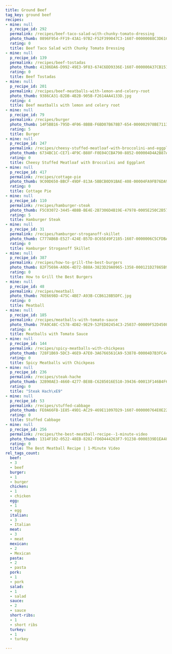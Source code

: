 ```yaml
---
title: Ground Beef
tag_key: ground beef
recipes:
- mine: null
  p_recipe_id: 292
  permalink: /recipes/beef-taco-salad-with-chunky-tomato-dressing
  photo_thumb: 0896F954-FF19-43A1-97B2-F52F399047C3-1607-00000088C3D61CAD.jpg
  rating: 0
  title: Beef Taco Salad with Chunky Tomato Dressing
- mine: null
  p_recipe_id: 139
  permalink: /recipes/beef-tostadas
  photo_thumb: 41386DA6-D992-49E3-9F83-674C6DD9336E-1607-000000A37CB15189.jpg
  rating: 0
  title: Beef Tostadas
- mine: null
  p_recipe_id: 201
  permalink: /recipes/beef-meatballs-with-lemon-and-celery-root
  photo_thumb: 9386CA31-B2DB-4B2B-905B-F2614AA4133D.jpg
  rating: 4
  title: Beef meatballs with lemon and celery root
- mine: null
  p_recipe_id: 79
  permalink: /recipes/burger
  photo_thumb: 14F5BB16-795D-4F06-8BBB-F6BD07B678B7-654-000002978BE7113F.jpg
  rating: 5
  title: Burger
- mine: null
  p_recipe_id: 247
  permalink: /recipes/cheesy-stuffed-meatloaf-with-broccolini-and-eggplant
  photo_thumb: 6734BC1C-CE71-4F9C-B88F-F0E04CCBA790-8852-000004D4A2B87A77.jpg
  rating: 0
  title: Cheesy Stuffed Meatloaf with Broccolini and Eggplant
- mine: null
  p_recipe_id: 417
  permalink: /recipes/cottage-pie
  photo_thumb: 9C00D650-BBCF-49DF-813A-5BBCB0D91BAE-408-00004FA9FB76DA93.jpg
  rating: 0
  title: Cottage Pie
- mine: null
  p_recipe_id: 110
  permalink: /recipes/hamburger-steak
  photo_thumb: F5C03072-3445-4B8B-BE4E-2B7306D4B19E-47978-0005E250C2B57D70.jpg
  rating: 5
  title: Hamburger Steak
- mine: null
  p_recipe_id: 31
  permalink: /recipes/hamburger-stroganoff-skillet
  photo_thumb: C777AB6B-E527-424E-B57D-8C65E49F2185-1607-0000006C5CFDBA26.jpg
  rating: 0
  title: Hamburger Stroganoff Skillet
- mine: null
  p_recipe_id: 387
  permalink: /recipes/how-to-grill-the-best-burgers
  photo_thumb: 82F7569A-A9D6-4D72-B88A-3823D29A0965-1358-000121D27865B9FC.jpg
  rating: 0
  title: How to Grill the Best Burgers
- mine: null
  p_recipe_id: 48
  permalink: /recipes/meatball
  photo_thumb: 76E6698D-475C-4BE7-A93B-CCB6128B5DFC.jpg
  rating: 0
  title: Meatball
- mine: null
  p_recipe_id: 185
  permalink: /recipes/meatballs-with-tomato-sauce
  photo_thumb: 7FA9C48C-C578-4D82-9E29-52FED02454C3-25037-00009F52D450FA19.jpg
  rating: 4
  title: Meatballs with Tomato Sauce
- mine: null
  p_recipe_id: 144
  permalink: /recipes/spicy-meatballs-with-chickpeas
  photo_thumb: 728F1B69-5DC3-46E9-A7E0-3A6766561CA9-53878-00004D7B3FC443A9.jpg
  rating: 0
  title: Spicy Meatballs with Chickpeas
- mine: null
  p_recipe_id: 236
  permalink: /recipes/steak-hache
  photo_thumb: 32B90AE3-4660-4277-BE8B-C6285016E510-39436-00013F146B4F6D1F.jpg
  rating: 0
  title: "Steak Hach\xE9"
- mine: null
  p_recipe_id: 53
  permalink: /recipes/stuffed-cabbage
  photo_thumb: FE0A66FB-1E85-49D1-AC29-469E11097D29-1607-000000764E0E223F.jpg
  rating: 0
  title: Stuffed Cabbage
- mine: null
  p_recipe_id: 256
  permalink: /recipes/the-best-meatball-recipe--1-minute-video
  photo_thumb: 1314F102-0522-48EB-8282-FD6D444263F7-91238-0000339D1EA48EF7.jpg
  rating: 0
  title: The Best Meatball Recipe | 1-Minute Video
rel_tags_count:
  beef:
  - 3
  - beef
  burger:
  - 1
  - burger
  chicken:
  - 1
  - chicken
  egg:
  - 1
  - egg
  italian:
  - 3
  - Italian
  meat:
  - 3
  - meat
  mexican:
  - 2
  - Mexican
  pasta:
  - 2
  - pasta
  pork:
  - 1
  - pork
  salad:
  - 1
  - salad
  sauce:
  - 2
  - sauce
  short-ribs:
  - 1
  - short ribs
  turkey:
  - 1
  - turkey

---
```

